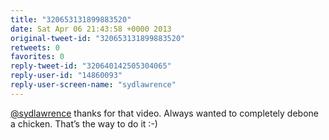 ```yaml
---
title: "320653131899883520"
date: Sat Apr 06 21:43:58 +0000 2013
original-tweet-id: "320653131899883520"
retweets: 0
favorites: 0
reply-tweet-id: "320640142505304065"
reply-user-id: "14860093"
reply-user-screen-name: "sydlawrence"
---
```

<a href="https://twitter.com/sydlawrence">@sydlawrence</a> thanks for that video. Always wanted to completely debone a chicken. That’s the way to do it :-)
